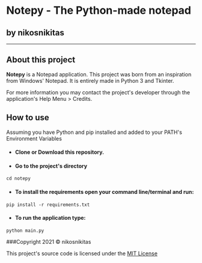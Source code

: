 ﻿# Notepy - The Python-made notepad
## by nikosnikitas

___
## About this project
**Notepy** is a Notepad application.
This project was born from an inspiration from Windows' Notepad. It is entirely made in Python 3 and Tkinter. 

For more information you may contact the project's developer through the application's  Help Menu > Credits.

## How to use
Assuming you have Python and pip installed and added to your PATH's Environment Variables 

- #### Clone or Download this repository.
- #### Go to the project's directory 
`cd notepy`
- #### To install the requirements open your command line/terminal and run: 
`pip install -r requirements.txt`
- #### To run the application type:
 `python main.py`

###Copyright 2021 &copy; nikosnikitas

This project's source code is licensed under the [MIT License](LICENSE)

